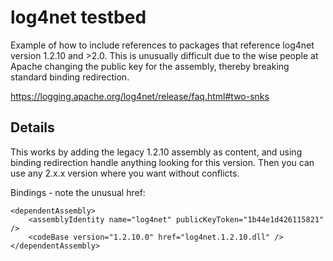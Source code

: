 # log4net testbed

Example of how to include references to packages that reference log4net version 1.2.10 and >2.0.  This is unusually difficult due to the wise people at Apache changing the public key for the assembly, thereby breaking standard binding redirection.

https://logging.apache.org/log4net/release/faq.html#two-snks

## Details

This works by adding the legacy 1.2.10 assembly as content, and using binding redirection handle anything looking for this version. Then you can use any 2.x.x version where you want without conflicts. 

Bindings - note the unusual href:

```
<dependentAssembly>
	<assemblyIdentity name="log4net" publicKeyToken="1b44e1d426115821" />
	<codeBase version="1.2.10.0" href="log4net.1.2.10.dll" />
</dependentAssembly>
```
